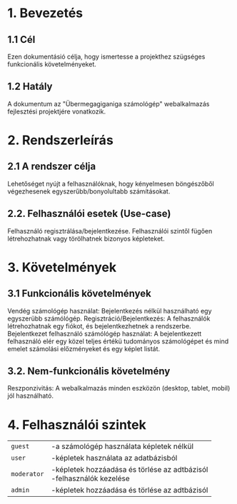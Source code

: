 # 1. Bevezetés

## 1.1 Cél
Ezen dokumentásió célja, hogy ismertesse a projekthez szügséges funkcionális követelményeket.
  
## 1.2 Hatály
A dokumentum az "Übermegagiganiga számológép" webalkalmazás fejlesztési projektjére vonatkozik.
	
# 2. Rendszerleírás

## 2.1 A rendszer célja
Lehetőséget nyújt a felhasználóknak, hogy kényelmesen böngészőből végezhesenek egyszerűbb/bonyolultabb számításokat.
	
## 2.2. Felhasználói esetek (Use-case)
Felhasználó regisztrálása/bejelentkezése.
Felhasználói szintől fügően létrehozhatnak vagy törölhatnek bizonyos képleteket.

# 3. Követelmények

## 3.1 Funkcionális követelmények
	
Vendég számológép használat: Bejelentkezés nélkül használható egy egyszerübb számólógép.
Regisztráció/Bejelentkezés: A felhasználók létrehozhatnak egy fiókot, és bejelentkezhetnek a rendszerbe.
Bejelentkezet felhasználó számólógép használat: A bejelentkezett felhasználó elér egy közel teljes értékü tudományos számológépet és mind emelet számolási előzményeket és egy képlet listát.  

## 3.2. Nem-funkcionális követelmény

Reszponzivitás: A webalkalmazás minden eszközön (desktop, tablet, mobil) jól használható.


# 4. Felhasználói szintek
|           |                                                  |
| --- | --- |
| `guest` | -a számológép használata képletek nélkül |
| `user` | -képletek használata az adatbázisból |
| `moderator` | -képletek hozzáadása és törlése az adtbázisól <br> -felhasználók kezelése |
| `admin` | -képletek hozzáadása és törlése az adtbázisól |
